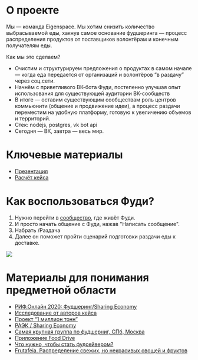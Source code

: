 # О проекте

Мы — команда Eigenspace.
Мы хотим снизить количество выбрасываемой еды, 
хакнув самое основание фудшеринга — процесс распределения продуктов 
от поставщиков волонтёрам и конечным получателям еды.

Как мы это сделаем?

* Очистим и структурируем предложения о продуктах в самом начале — 
когда еда передается от организаций и волонтёров “в раздачу” через соц.сети.
* Начнём с приветливого ВК-бота Фуди, постепенно улучшая опыт использования 
для существующей аудитории ВК-сообществ
* В итоге — оставим существующим сообществам роль центров коммьюнити 
(общение и продвижение идеи), а процесс раздачи переместим на 
удобную платформу, готовую к увеличению объемов и территорий.
* Стек: nodejs, postgres, vk bot api
* Сегодня — ВК, завтра — весь мир.

# Ключевые материалы

* [Презентация](https://docs.google.com/presentation/d/1A52SPkDztG4iKeATBquUkFVnbQMmjeDe8dShNlfhj00/edit?usp=sharing)
* [Расчёт кейса](https://docs.google.com/spreadsheets/d/1NL8BJbZW9vImy35-pw8UBxNtY5KZLFsj6vtfpyLWeSU/edit?usp=sharing)

# Как воспользоваться Фуди?

1. Нужно перейти в [сообщество](https://vk.com/foodieshares), где живёт Фуди.
2. И просто начать общение с Фуди, нажав "Написать сообщение".
3. Набрать /Раздача
4. Далее он поможет пройти сценарий подготовки раздачи еды к доставке.

![](./dev/assets/scenario.gif)

# Материалы для понимания предметной области

* [РИФ.Онлайн 2020: Фудшеринг/Sharing Economy](https://www.youtube.com/watch?v=FTo4VpzcX-c)
* [Исследование от авторов кейса](https://tiarcenter.com/wp-content/uploads/2019/11/ENG_Foodsharing-in-Russia_2019.pdf)
* [Проект “1 миллион тонн”](https://1mlntons.ru/)
* [РАЭК / Sharing Economy](https://raec.ru/clusters/sharingeconomy/)
* [Самая крупная группа по фудшерниг, СПб, Москва](https://vk.com/sharingfood)
* [Приложение Food Drive](https://play.google.com/store/apps/details?id=ru.amio.fooddrive&hl=ru)
* [Что нужно, чтобы стать фудсейвером?](https://foodsharing.ru/members/)
* [Frutafeia. Распределение свежих, но некрасивых овощей и фруктов](https://frutafeia.pt/en/the-project)



